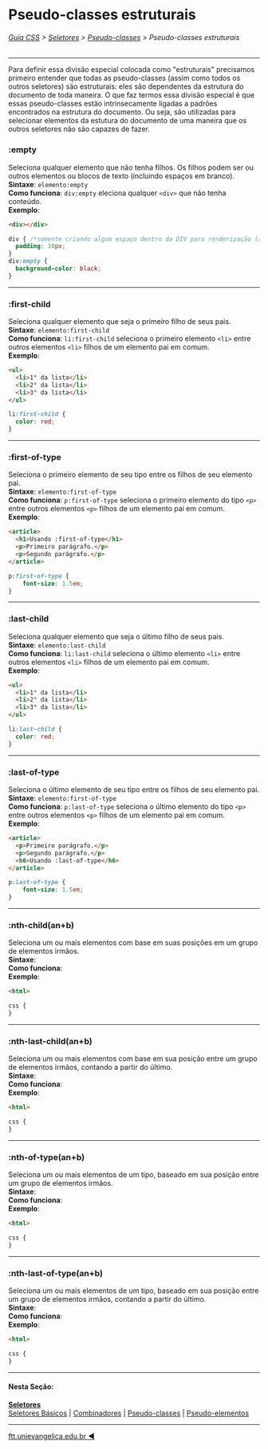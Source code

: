 # Pseudo-classes estruturais
###### [Guia CSS](../README.md) > [Seletores](./seletores.md) > [Pseudo-classes](./pseudo-classes.md) > Pseudo-classes estruturais
---

Para definir essa divisão especial colocada como "estruturais" precisamos primeiro entender que todas as pseudo-classes (assim como todos os outros seletores) são estruturais: eles são dependentes da estrutura do documento de toda maneira. O que faz termos essa divisão especial é que essas pseudo-classes estão intrinsecamente ligadas a padrões encontrados na estrutura do documento.  Ou seja, são utilizadas para selecionar elementos da estutura do documento de uma maneira que os outros seletores não são capazes de fazer.  

### :empty  
Seleciona qualquer elemento que não tenha filhos. Os filhos podem ser ou outros elementos ou blocos de texto (incluindo espaços em branco).   
**Sintaxe**: `elemento:empty`  
**Como funciona**: `div:empty` eleciona qualquer `<div>` que não tenha conteúdo.  
**Exemplo**:  
```html
<div></div>
```
```css
div { /*somente criando algum espaço dentro da DIV para renderização (apenas para demonstração)*/
  padding: 10px;
}
div:empty {
  background-color: black;
}
```
---

### :first-child 
Seleciona qualquer elemento que seja o primeiro filho de seus pais.    
**Sintaxe**: `elemento:first-child`  
**Como funciona**: `li:first-child` seleciona o primeiro elemento `<li>` entre outros elementos `<li>` filhos de um elemento pai em comum.  
**Exemplo**:  
```html
<ul>
  <li>1° da lista</li>
  <li>2° da lista</li>
  <li>3° da lista</li>
</ul>
```
```css
li:first-child {
  color: red;
}
```
---

### :first-of-type 
Seleciona o primeiro elemento de seu tipo entre os filhos de seu elemento pai.    
**Sintaxe**: `elemento:first-of-type`  
**Como funciona**: `p:first-of-type` seleciona o primeiro elemento do tipo `<p>` entre outros elementos `<p>` filhos de um elemento pai em comum.  
**Exemplo**:  
```html
<article>
  <h1>Usando :first-of-type</h1>
  <p>Primeiro parágrafo.</p>
  <p>Segundo parágrafo.</p>
</article>
```
```css
p:first-of-type {
    font-size: 1.5em;
}
```
---

### :last-child 
Seleciona qualquer elemento que seja o último filho de seus pais.    
**Sintaxe**: `elemento:last-child`  
**Como funciona**: `li:last-child` seleciona o último elemento `<li>` entre outros elementos `<li>` filhos de um elemento pai em comum.  
**Exemplo**:  
```html
<ul>
  <li>1° da lista</li>
  <li>2° da lista</li>
  <li>3° da lista</li>
</ul>
```
```css
li:last-child {
  color: red;
}
```
---

### :last-of-type 
Seleciona o último elemento de seu tipo entre os filhos de seu elemento pai.    
**Sintaxe**: `elemento:first-of-type`  
**Como funciona**: `p:last-of-type` seleciona o último elemento do tipo `<p>` entre outros elementos `<p>` filhos de um elemento pai em comum.  
**Exemplo**:  
```html
<article>
  <p>Primeiro parágrafo.</p>
  <p>Segundo parágrafo.</p>
  <h6>Usando :last-of-type</h6>
</article>
```
```css
p:last-of-type {
    font-size: 1.5em;
}
```
---

### :nth-child(an+b) 
Seleciona um ou mais elementos com base em suas posições em um grupo de elementos irmãos.    
**Sintaxe**: ` `  
**Como funciona**:    
**Exemplo**:  
```html
<html>
```
```css
css {
}
```
---

### :nth-last-child(an+b) 
Seleciona um ou mais elementos com base em sua posição entre um grupo de elementos irmãos, contando a partir do último.  
**Sintaxe**: ` `  
**Como funciona**:    
**Exemplo**:  
```html
<html>
```
```css
css {
}
```
---

### :nth-of-type(an+b) 
Seleciona um ou mais elementos de um tipo, baseado em sua posição entre um grupo de elementos irmãos.    
**Sintaxe**: ` `  
**Como funciona**:    
**Exemplo**:  
```html
<html>
```
```css
css {
}
```
---

### :nth-last-of-type(an+b) 
Seleciona um ou mais elementos de um tipo, baseado em sua posição entre um grupo de elementos irmãos, contando a partir do último.  
**Sintaxe**: ` `  
**Como funciona**:    
**Exemplo**:  
```html
<html>
```
```css
css {
}
```

---
#### Nesta Seção:
[**Seletores**](./seletores.md)   
[Seletores Básicos](./seletores-basicos.md) | [Combinadores](./combinadores.md) | [Pseudo-classes](./pseudo-classes.md) | [Pseudo-elementos](./pseudo-elementos.md)

---
[ftt.unievangelica.edu.br :arrow_backward:](http://ftt.unievangelica.edu.br) 

